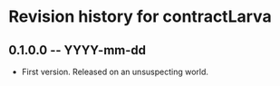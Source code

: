# Revision history for contractLarva

## 0.1.0.0 -- YYYY-mm-dd

* First version. Released on an unsuspecting world.
